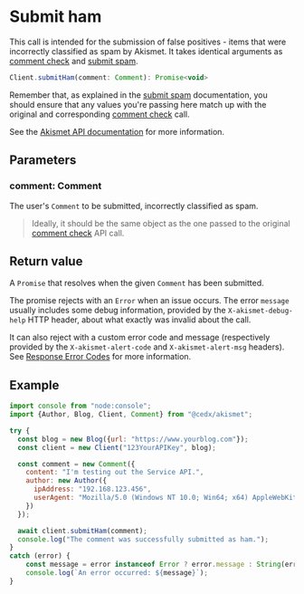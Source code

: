 # Submit ham
This call is intended for the submission of false positives - items that were incorrectly classified as spam by Akismet.
It takes identical arguments as [comment check](usage/check_comment.md) and [submit spam](usage/submit_spam.md).

```js
Client.submitHam(comment: Comment): Promise<void>
```

Remember that, as explained in the [submit spam](usage/submit_spam.md) documentation, you should ensure
that any values you're passing here match up with the original and corresponding [comment check](usage/check_comment.md) call.

See the [Akismet API documentation](https://akismet.com/developers/detailed-docs/submit-ham-false-positives) for more information.

## Parameters

### **comment**: Comment
The user's `Comment` to be submitted, incorrectly classified as spam.

> Ideally, it should be the same object as the one passed to the original [comment check](usage/check_comment.md) API call.

## Return value
A `Promise` that resolves when the given `Comment` has been submitted.

The promise rejects with an `Error` when an issue occurs.
The error `message` usually includes some debug information, provided by the `X-akismet-debug-help` HTTP header,
about what exactly was invalid about the call.

It can also reject with a custom error code and message (respectively provided by the `X-akismet-alert-code` and `X-akismet-alert-msg` headers).
See [Response Error Codes](https://akismet.com/developers/detailed-docs/errors) for more information.

## Example

```js
import console from "node:console";
import {Author, Blog, Client, Comment} from "@cedx/akismet";

try {
  const blog = new Blog({url: "https://www.yourblog.com"});
  const client = new Client("123YourAPIKey", blog);

  const comment = new Comment({
    content: "I'm testing out the Service API.",
    author: new Author({
      ipAddress: "192.168.123.456",
      userAgent: "Mozilla/5.0 (Windows NT 10.0; Win64; x64) AppleWebKit/537.36 (KHTML, like Gecko) Chrome/120.0.0.0 Safari/537.36"
    })
  });

  await client.submitHam(comment);
  console.log("The comment was successfully submitted as ham.");
}
catch (error) {
	const message = error instanceof Error ? error.message : String(error);
	console.log(`An error occurred: ${message}`);
}
```
